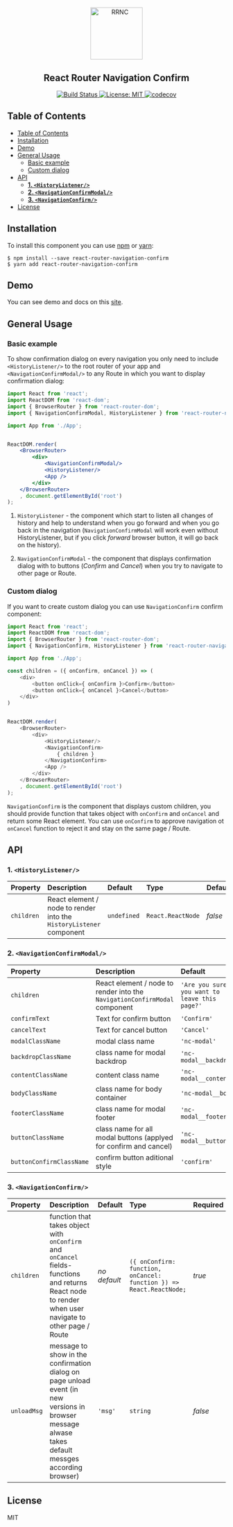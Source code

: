 #

<p align="center">
    <a href="https://bezzubovegor.github.io/react-router-navigation-confirm">
        <img src="https://bezzubovegor.github.io/react-router-navigation-confirm/logo.png" width="120" title="RRNC" alt="RRNC"/>
    </a>
</p>

<h2 align="center">
  React Router Navigation Confirm
</h2>

<p align="center">
    <a href="https://travis-ci.com/BezzubovEgor/react-router-navigation-confirm">
        <img src="https://travis-ci.com/BezzubovEgor/react-router-navigation-confirm.svg?branch=master" alt="Build Status"/>
    </a>
    <a href="https://opensource.org/licenses/MIT">
        <img src="https://img.shields.io/badge/License-MIT-yellow.svg" alt="License: MIT"/>
    </a>
    <a href="https://codecov.io/gh/BezzubovEgor/react-router-navigation-confirm">
        <img src="https://codecov.io/gh/BezzubovEgor/react-router-navigation-confirm/branch/master/graph/badge.svg?token=XAhNiBN2e9" alt="codecov"/>
    </a>
</p>

## Table of Contents

- [Table of Contents](#table-of-contents)
- [Installation](#installation)
- [Demo](#demo)
- [General Usage](#general-usage)
  - [Basic example](#basic-example)
  - [Custom dialog](#custom-dialog)
- [API](#api)
  - [**1. `<HistoryListener/>`**](#1-historylistener)
  - [**2. `<NavigationConfirmModal/>`**](#2-navigationconfirmmodal)
  - [**3. `<NavigationConfirm/>`**](#3-navigationconfirm)
- [License](#license)

## Installation

To install this component you can use [npm](https://www.npmjs.com/) or [yarn](https://yarnpkg.com/):

    $ npm install --save react-router-navigation-confirm
    $ yarn add react-router-navigation-confirm

## Demo

You can see demo and docs on this [site](https://bezzubovegor.github.io/react-router-navigation-confirm).

## General Usage

### Basic example

To show confirmation dialog on every navigation you only need to include `<HistoryListener/>` to the root router of your app and `<NavigationConfirmModal/>` to any Route in which you want to display confirmation dialog:

```jsx
import React from 'react';
import ReactDOM from 'react-dom';
import { BrowserRouter } from 'react-router-dom';
import { NavigationConfirmModal, HistoryListener } from 'react-router-navigation-confirm';

import App from './App';


ReactDOM.render(
    <BrowserRouter>
        <div>
            <NavigationConfirmModal/>
            <HistoryListener/>
            <App />
        </div>
    </BrowserRouter>
    , document.getElementById('root')
);
```

1. `HistoryListener` - the component which start to listen all changes of history and help to understand when you go forward and when you go back in the navigation (`NavigationConfirmModal` will work even without HistoryListener, but if you click *forward* browser button, it will go back on the history).

2. `NavigationConfirmModal` - the component that displays confirmation dialog with to buttons (*Confirm* and *Cancel*) when you try to navigate to other page or Route.

### Custom dialog

If you want to create custom dialog you can use `NavigationConfirm` confirm component:

```js
import React from 'react';
import ReactDOM from 'react-dom';
import { BrowserRouter } from 'react-router-dom';
import { NavigationConfirm, HistoryListener } from 'react-router-navigation-confirm';

import App from './App';

const children = ({ onConfirm, onCancel }) => (
    <div>
        <button onClick={ onConfirm }>Confirm</button>
        <button onClick={ onCancel }>Cancel</button>
    </div>
)


ReactDOM.render(
    <BrowserRouter>
        <div>
            <HistoryListener/>
            <NavigationConfirm>
                { children }
            </NavigationConfirm>
            <App />
        </div>
    </BrowserRouter>
    , document.getElementById('root')
);

```

`NavigationConfirm` is the component that displays custom children, you should provide function that takes object with `onConfirm` and `onCancel` and return some React element. You can use `onConfirm` to approve navigation ot `onCancel` function to reject it and stay on the same page / Route.

## API

### **1. `<HistoryListener/>`**

| Property | Description | Default | Type | Default |
|:---|:---|:---|:---|:---|
| `children` | React element / node to render into the `HistoryListener` component | `undefined` | `React.ReactNode` | *false* |

### **2. `<NavigationConfirmModal/>`**

| Property | Description | Default | Type | Default |
|:---|:---|:---|:---|:---|
|`children` | React element / node to render into the `NavigationConfirmModal` component | `'Are you sure you want to leave this page?'` | `React.ReactNode` | *false* |
|`confirmText` | Text for confirm button | `'Confirm'` | `string` | *false* |
|`cancelText` | Text for cancel button | `'Cancel'` | `string` | *false* |
|`modalClassName` | modal class name | `'nc-modal'` | `string` | *false* |
|`backdropClassName` | class name for modal backdrop | `'nc-modal__backdrop'` | `string` | *false* |
|`contentClassName` | content class name | `'nc-modal__content'` | `string` | *false* |
|`bodyClassName` | class name for body container | `'nc-modal__body'` | `string` | *false* |
|`footerClassName` | class name for modal footer | `'nc-modal__footer'` | `string` | *false* |
|`buttonClassName` | class name for all modal buttons (applyed for confirm and cancel) | `'nc-modal__button'` | `string` | *false* |
|`buttonConfirmClassName` | confirm button aditional style | `'confirm'` | `string` | *false* |

### **3. `<NavigationConfirm/>`**

| Property | Description | Default | Type | Required |
|:---|:---|:---|:---|:---|
|`children` | function that takes object with `onConfirm` and `onCancel` fields-functions and returns React node to render when user navigate to other page / Route| *no default* | `({ onConfirm: function, onCancel: function }) => React.ReactNode;` | *true* |
|`unloadMsg` | message to show in the confirmation dialog on page unload event (in new versions in browser message alwase takes default messges according browser) | `'msg'` | `string` | *false* |

## License

MIT